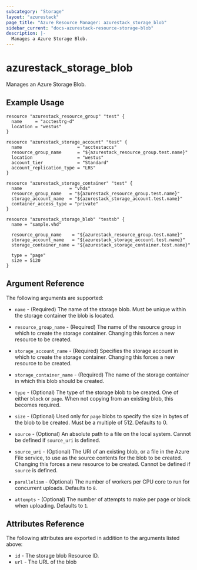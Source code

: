 ```yaml
---
subcategory: "Storage"
layout: "azurestack"
page_title: "Azure Resource Manager: azurestack_storage_blob"
sidebar_current: "docs-azurestack-resource-storage-blob"
description: |-
  Manages a Azure Storage Blob.
---
```


# azurestack_storage_blob

Manages an Azure Storage Blob.

## Example Usage

```hcl
resource "azurestack_resource_group" "test" {
  name     = "acctestrg-d"
  location = "westus"
}

resource "azurestack_storage_account" "test" {
  name                     = "acctestaccs"
  resource_group_name      = "${azurestack_resource_group.test.name}"
  location                 = "westus"
  account_tier             = "Standard"
  account_replication_type = "LRS"
}

resource "azurestack_storage_container" "test" {
  name                  = "vhds"
  resource_group_name   = "${azurestack_resource_group.test.name}"
  storage_account_name  = "${azurestack_storage_account.test.name}"
  container_access_type = "private"
}

resource "azurestack_storage_blob" "testsb" {
  name = "sample.vhd"

  resource_group_name    = "${azurestack_resource_group.test.name}"
  storage_account_name   = "${azurestack_storage_account.test.name}"
  storage_container_name = "${azurestack_storage_container.test.name}"

  type = "page"
  size = 5120
}
```

## Argument Reference

The following arguments are supported:

* `name` - (Required) The name of the storage blob. Must be unique within the storage container the blob is located.

* `resource_group_name` - (Required) The name of the resource group in which to
    create the storage container. Changing this forces a new resource to be created.

* `storage_account_name` - (Required) Specifies the storage account in which to create the storage container.
 Changing this forces a new resource to be created.

* `storage_container_name` - (Required) The name of the storage container in which this blob should be created.

* `type` - (Optional) The type of the storage blob to be created. One of either `block` or `page`. When not copying from an existing blob,
    this becomes required.

* `size` - (Optional) Used only for `page` blobs to specify the size in bytes of the blob to be created. Must be a multiple of 512. Defaults to 0.

* `source` - (Optional) An absolute path to a file on the local system. Cannot be defined if `source_uri` is defined.

* `source_uri` - (Optional) The URI of an existing blob, or a file in the Azure File service, to use as the source contents
    for the blob to be created. Changing this forces a new resource to be created. Cannot be defined if `source` is defined.

* `parallelism` - (Optional) The number of workers per CPU core to run for concurrent uploads. Defaults to `8`.

* `attempts` - (Optional) The number of attempts to make per page or block when uploading. Defaults to `1`.

## Attributes Reference

The following attributes are exported in addition to the arguments listed above:

* `id` - The storage blob Resource ID.
* `url` - The URL of the blob

